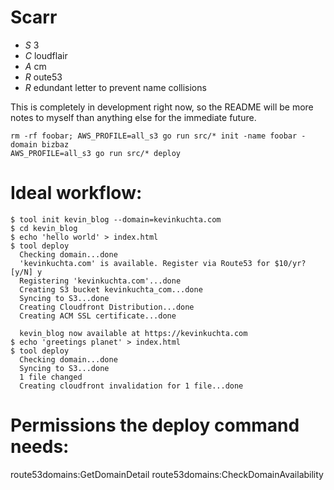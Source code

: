 # Scarr

- *S* 3
- *C* loudflair
- *A* cm
- *R* oute53
- *R* edundant letter to prevent name collisions

This is completely in development right now, so the README will be more notes to myself than anything else for the immediate future.

    rm -rf foobar; AWS_PROFILE=all_s3 go run src/* init -name foobar -domain bizbaz
    AWS_PROFILE=all_s3 go run src/* deploy


#  Ideal workflow:

    $ tool init kevin_blog --domain=kevinkuchta.com
    $ cd kevin_blog
    $ echo 'hello world' > index.html
    $ tool deploy
      Checking domain...done
      'kevinkuchta.com' is available. Register via Route53 for $10/yr? [y/N] y
      Registering 'kevinkuchta.com'...done
      Creating S3 bucket kevinkuchta_com...done
      Syncing to S3...done
      Creating Cloudfront Distribution...done
      Creating ACM SSL certificate...done
      
      kevin_blog now available at https://kevinkuchta.com
    $ echo 'greetings planet' > index.html
    $ tool deploy
      Checking domain...done
      Syncing to S3...done
      1 file changed
      Creating cloudfront invalidation for 1 file...done

# Permissions the deploy command needs:
route53domains:GetDomainDetail
route53domains:CheckDomainAvailability